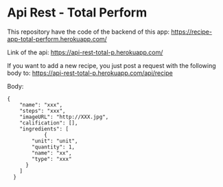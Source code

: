 # Api Rest - Total Perform

This repository have the code of the backend of this app: https://recipe-app-total-perform.herokuapp.com/

Link of the api: https://api-rest-total-p.herokuapp.com/

If you want to add a new recipe, you just post a request with the following body to: https://api-rest-total-p.herokuapp.com/api/recipe

Body:

```
{
    "name": "xxx",
    "steps": "xxx",
    "imageURL": "http://XXX.jpg",
	"calification": [],
    "ingredients": [
			{
        "unit": "unit",
        "quantity": 1,
        "name": "xx",
        "type": "xxx"
      }
    ]
  }
```
